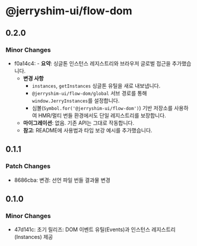 # @jerryshim-ui/flow-dom

## 0.2.0

### Minor Changes

- f0a14c4: - **요약**: 싱글톤 인스턴스 레지스트리와 브라우저 글로벌 접근을 추가했습니다.
  - **변경 사항**
    - `instances`, `getInstances` 싱글톤 유틸을 새로 내보냅니다.
    - `@jerryshim-ui/flow-dom/global` 서브 경로를 통해 `window.JerryInstances`를 설정합니다.
    - 심볼(`Symbol.for('@jerryshim-ui/flow-dom')`) 기반 저장소를 사용하여 HMR/멀티 번들 환경에서도 단일 레지스트리를 보장합니다.
  - **마이그레이션**: 없음. 기존 API는 그대로 작동합니다.
  - **참고**: README에 사용법과 타입 보강 예시를 추가했습니다.

## 0.1.1

### Patch Changes

- 8686cba: 변경: 선언 파일 번들 결과물 변경

## 0.1.0

### Minor Changes

- 47d141c: 초기 릴리즈: DOM 이벤트 유틸(Events)과 인스턴스 레지스트리(Instances) 제공
